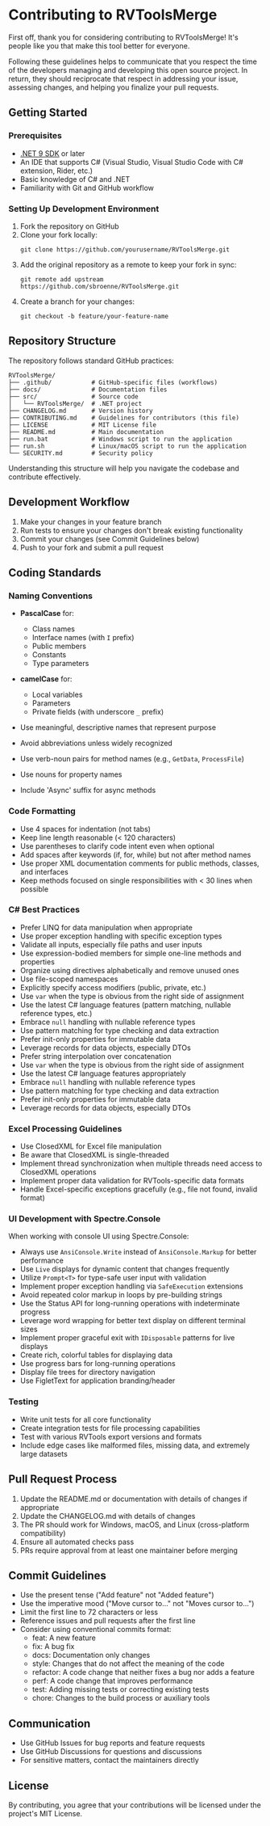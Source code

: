 # Contributing to RVToolsMerge

First off, thank you for considering contributing to RVToolsMerge! It's people like you that make this tool better for everyone.

Following these guidelines helps to communicate that you respect the time of the developers managing and developing this open source project. In return, they should reciprocate that respect in addressing your issue, assessing changes, and helping you finalize your pull requests.

## Getting Started

### Prerequisites

-   [.NET 9 SDK](https://dotnet.microsoft.com/download) or later
-   An IDE that supports C# (Visual Studio, Visual Studio Code with C# extension, Rider, etc.)
-   Basic knowledge of C# and .NET
-   Familiarity with Git and GitHub workflow

### Setting Up Development Environment

1. Fork the repository on GitHub
2. Clone your fork locally:
    ```
    git clone https://github.com/yourusername/RVToolsMerge.git
    ```
3. Add the original repository as a remote to keep your fork in sync:
    ```
    git remote add upstream https://github.com/sbroenne/RVToolsMerge.git
    ```
4. Create a branch for your changes:
    ```
    git checkout -b feature/your-feature-name
    ```

## Repository Structure

The repository follows standard GitHub practices:

```
RVToolsMerge/
├── .github/           # GitHub-specific files (workflows)
├── docs/              # Documentation files
├── src/               # Source code
│   └── RVToolsMerge/  # .NET project
├── CHANGELOG.md       # Version history
├── CONTRIBUTING.md    # Guidelines for contributors (this file)
├── LICENSE            # MIT License file
├── README.md          # Main documentation
├── run.bat            # Windows script to run the application
├── run.sh             # Linux/macOS script to run the application
└── SECURITY.md        # Security policy
```

Understanding this structure will help you navigate the codebase and contribute effectively.

## Development Workflow

1. Make your changes in your feature branch
2. Run tests to ensure your changes don't break existing functionality
3. Commit your changes (see Commit Guidelines below)
4. Push to your fork and submit a pull request

## Coding Standards

### Naming Conventions

-   **PascalCase** for:

    -   Class names
    -   Interface names (with `I` prefix)
    -   Public members
    -   Constants
    -   Type parameters

-   **camelCase** for:

    -   Local variables
    -   Parameters
    -   Private fields (with underscore `_` prefix)

-   Use meaningful, descriptive names that represent purpose
-   Avoid abbreviations unless widely recognized
-   Use verb-noun pairs for method names (e.g., `GetData`, `ProcessFile`)
-   Use nouns for property names
-   Include 'Async' suffix for async methods

### Code Formatting

-   Use 4 spaces for indentation (not tabs)
-   Keep line length reasonable (< 120 characters)
-   Use parentheses to clarify code intent even when optional
-   Add spaces after keywords (if, for, while) but not after method names
-   Use proper XML documentation comments for public methods, classes, and interfaces
-   Keep methods focused on single responsibilities with < 30 lines when possible

### C# Best Practices

-   Prefer LINQ for data manipulation when appropriate
-   Use proper exception handling with specific exception types
-   Validate all inputs, especially file paths and user inputs
-   Use expression-bodied members for simple one-line methods and properties
-   Organize using directives alphabetically and remove unused ones
-   Use file-scoped namespaces
-   Explicitly specify access modifiers (public, private, etc.)
-   Use `var` when the type is obvious from the right side of assignment
-   Use the latest C# language features (pattern matching, nullable reference types, etc.)
-   Embrace `null` handling with nullable reference types
-   Use pattern matching for type checking and data extraction
-   Prefer init-only properties for immutable data
-   Leverage records for data objects, especially DTOs
-   Prefer string interpolation over concatenation
-   Use `var` when the type is obvious from the right side of assignment
-   Use the latest C# language features appropriately
-   Embrace `null` handling with nullable reference types
-   Use pattern matching for type checking and data extraction
-   Prefer init-only properties for immutable data
-   Leverage records for data objects, especially DTOs

### Excel Processing Guidelines

-   Use ClosedXML for Excel file manipulation
-   Be aware that ClosedXML is single-threaded
-   Implement thread synchronization when multiple threads need access to ClosedXML operations
-   Implement proper data validation for RVTools-specific data formats
-   Handle Excel-specific exceptions gracefully (e.g., file not found, invalid format)

### UI Development with Spectre.Console

When working with console UI using Spectre.Console:

-   Always use `AnsiConsole.Write` instead of `AnsiConsole.Markup` for better performance
-   Use `Live` displays for dynamic content that changes frequently
-   Utilize `Prompt<T>` for type-safe user input with validation
-   Implement proper exception handling via `SafeExecution` extensions
-   Avoid repeated color markup in loops by pre-building strings
-   Use the Status API for long-running operations with indeterminate progress
-   Leverage word wrapping for better text display on different terminal sizes
-   Implement proper graceful exit with `IDisposable` patterns for live displays
-   Create rich, colorful tables for displaying data
-   Use progress bars for long-running operations
-   Display file trees for directory navigation
-   Use FigletText for application branding/header

### Testing

-   Write unit tests for all core functionality
-   Create integration tests for file processing capabilities
-   Test with various RVTools export versions and formats
-   Include edge cases like malformed files, missing data, and extremely large datasets

## Pull Request Process

1. Update the README.md or documentation with details of changes if appropriate
2. Update the CHANGELOG.md with details of changes
3. The PR should work for Windows, macOS, and Linux (cross-platform compatibility)
4. Ensure all automated checks pass
5. PRs require approval from at least one maintainer before merging

## Commit Guidelines

-   Use the present tense ("Add feature" not "Added feature")
-   Use the imperative mood ("Move cursor to..." not "Moves cursor to...")
-   Limit the first line to 72 characters or less
-   Reference issues and pull requests after the first line
-   Consider using conventional commits format:
    -   feat: A new feature
    -   fix: A bug fix
    -   docs: Documentation only changes
    -   style: Changes that do not affect the meaning of the code
    -   refactor: A code change that neither fixes a bug nor adds a feature
    -   perf: A code change that improves performance
    -   test: Adding missing tests or correcting existing tests
    -   chore: Changes to the build process or auxiliary tools

## Communication

-   Use GitHub Issues for bug reports and feature requests
-   Use GitHub Discussions for questions and discussions
-   For sensitive matters, contact the maintainers directly

## License

By contributing, you agree that your contributions will be licensed under the project's MIT License.
